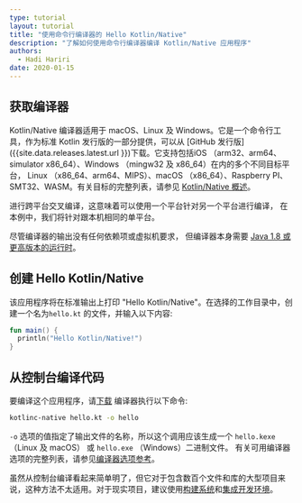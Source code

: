 ```yaml
---
type: tutorial
layout: tutorial
title: "使用命令行编译器的 Hello Kotlin/Native"
description: "了解如何使用命令行编译器编译 Kotlin/Native 应用程序"
authors: 
  - Hadi Hariri
date: 2020-01-15
---
```


<!--- To become a How-To. Need to change type to new "HowTo" --->


## 获取编译器

Kotlin/Native 编译器适用于 macOS、Linux 及 Windows。它是一个命令行工具，作为标准 Kotlin 发行版的一部分提供，可以从 [GitHub 发行版]({{site.data.releases.latest.url }})下载。它支持包括<!-- 
-->iOS （arm32、arm64、simulator x86_64）、Windows （mingw32 及 x86_64）在内的多个不同目标平台，
Linux （x86_64、arm64、MIPS）、macOS （x86_64）、Raspberry PI、SMT32、WASM。有关目标的完整列表，请参见 [Kotlin/Native 概述](/docs/reference/native-overview.html)。

进行跨平台交叉编译，这意味着可以使用一个平台针对另一个平台进行编译，
在本例中，我们将针对跟本机相同的单平台。

尽管编译器的输出没有任何依赖项或虚拟机要求，
但编译器本身需要 [Java 1.8 或更高版本的运行时](https://jdk.java.net/11/)。

## 创建 Hello Kotlin/Native

该应用程序将在标准输出上打印 "Hello Kotlin/Native"。在选择的工作目录中，创建一个名为<!--
-->`hello.kt` 的文件，并输入以下内容:

<div class="sample" markdown="1" theme="idea" data-highlight-only>

```kotlin
fun main() {
  println("Hello Kotlin/Native!")
}
```
</div>

## 从控制台编译代码

要编译这个应用程序，请[下载](https://github.com/JetBrains/kotlin/releases)
编译器执行以下命令:

```bash
kotlinc-native hello.kt -o hello
```

`-o` 选项的值指定了输出文件的名称，所以这个调用应该生成一个 `hello.kexe` （Linux 及 macOS） 或 `hello.exe` （Windows）二进制文件。
有关可用编译器选项的完整列表，请参见[编译器选项参考](/docs/reference/compiler-reference.html)。

虽然从控制台编译看起来简单明了，但它<!--
-->对于包含数百个文件和库的大型项目来说，这种方法不太适用。对于现实项目，建议<!--
-->使用[构建系统](using-gradle.html)和[集成开发环境](using-intellij-idea.html)。
